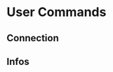 # User Commands

## Connection
<include from="signup.md" element-id="signup-post-signup"></include>
<include from="signin.md" element-id="signin-post-connect"></include>
## Infos
<include from="getUsers.md" element-id="get-user-post-users-id"></include>
<include from="editUsers.md" element-id="edit-user-post-user-edit"></include>